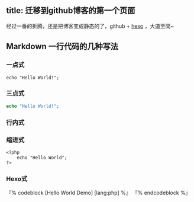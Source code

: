 title: 迁移到github博客的第一个页面
---
经过一番的折腾，还是把博客变成静态的了，github + [hexo](http://hexo.io/) ，大道至简~


## Markdown 一行代码的几种写法

### 一点式
`echo "Hello World!";`

### 三点式

``` php
echo "Hello World!";
```

### 行内式
<!--php
<?php
	echo "Hello World!";
?>
-->

### 缩进式
	<?php
		echo "Hello World";
	?>

### Hexo式
『% codeblock [Hello World Demo] [lang:php] %』
	<?php
		echo "Hello World";
	?>
『% endcodeblock %』
